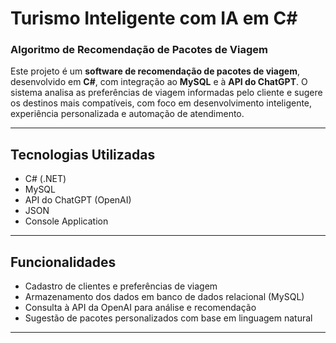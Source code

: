 # Turismo Inteligente com IA em C#

### Algoritmo de Recomendação de Pacotes de Viagem

Este projeto é um **software de recomendação de pacotes de viagem**, desenvolvido em **C#**, com integração ao **MySQL** e à **API do ChatGPT**. O sistema analisa as preferências de viagem informadas pelo cliente e sugere os destinos mais compatíveis, com foco em desenvolvimento inteligente, experiência personalizada e automação de atendimento.

---

## Tecnologias Utilizadas
- C# (.NET)
- MySQL
- API do ChatGPT (OpenAI)
- JSON
- Console Application

---

## Funcionalidades
- Cadastro de clientes e preferências de viagem
- Armazenamento dos dados em banco de dados relacional (MySQL)
- Consulta à API da OpenAI para análise e recomendação
- Sugestão de pacotes personalizados com base em linguagem natural

---

